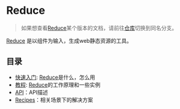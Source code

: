 # Reduce
> 如果想查看[Reduce]某个版本的文档，请前往[仓库]切换到同名分支。

[Reduce] 是以组件为输入，生成web静态资源的工具。

## 目录
- [快速入门](quick-start/README.md): [Reduce]是什么，怎么用
- [教程](tutorials/README.md): [Reduce]的工作原理和一些实例
- [API](api/README.md)：API描述
- [Recipes](recipes/README.md)：相关场景下的解决方案


[Reduce]: https://github.com/reducejs/reduce-web-component
[仓库]: https://github.com/reducejs/reducejs-handbook

